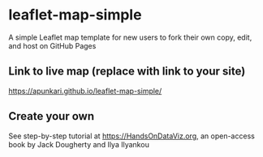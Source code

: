 # leaflet-map-simple
A simple Leaflet map template for new users to fork their own copy, edit, and host on GitHub Pages

## Link to live map (replace with link to your site)
https://apunkari.github.io/leaflet-map-simple/

## Create your own
See step-by-step tutorial at https://HandsOnDataViz.org, an open-access book by Jack Dougherty and Ilya Ilyankou
